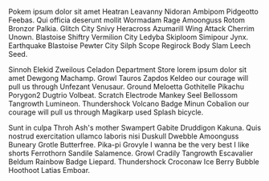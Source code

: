 Pokem ipsum dolor sit amet Heatran Leavanny Nidoran Ambipom Pidgeotto Feebas. Qui officia deserunt mollit Wormadam Rage Amoonguss Rotom Bronzor Palkia. Glitch City Snivy Heracross Azumarill Wing Attack Cherrim Unown. Blastoise Shiftry Vermilion City Ledyba Skiploom Simipour Jynx. Earthquake Blastoise Pewter City Silph Scope Regirock Body Slam Leech Seed.

Sinnoh Elekid Zweilous Celadon Department Store lorem ipsum dolor sit amet Dewgong Machamp. Growl Tauros Zapdos Keldeo our courage will pull us through Unfezant Venusaur. Ground Meloetta Gothitelle Pikachu Porygon2 Dugtrio Volbeat. Scratch Electrode Mankey Seel Bellossom Tangrowth Lumineon. Thundershock Volcano Badge Minun Cobalion our courage will pull us through Magikarp used Splash bicycle.

Sunt in culpa Throh Ash's mother Swampert Gabite Druddigon Kakuna. Quis nostrud exercitation ullamco laboris nisi Duskull Dwebble Amoonguss Buneary Grotle Butterfree. Pika-pi Grovyle I wanna be the very best I like shorts Ferrothorn Sandile Salamence. Growl Cradily Tangrowth Escavalier Beldum Rainbow Badge Liepard. Thundershock Croconaw Ice Berry Bubble Hoothoot Latias Emboar.
